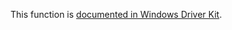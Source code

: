 This function is [documented in Windows Driver Kit](https://learn.microsoft.com/en-us/windows-hardware/drivers/ddi/wdm/nf-wdm-rtlintptrtounicodestring).
